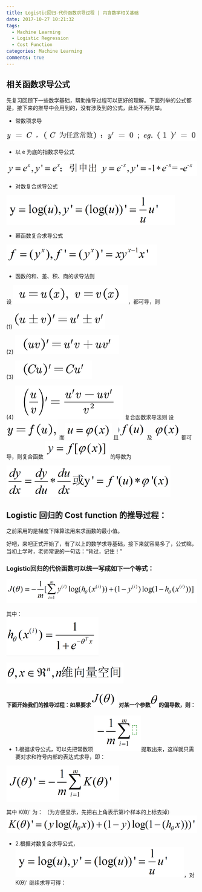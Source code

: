 ```yaml
---
title: Logistic回归-代价函数求导过程 | 内含数学相关基础
date: 2017-10-27 10:21:32
tags:
  - Machine Learning
  - Logistic Regression
  - Cost Function
categories: Machine Learning
comments: true
---
```


## 相关函数求导公式

  先复习回顾下一些数学基础，帮助推导过程可以更好的理解。下面列举的公式都是，接下来的推导中会用到的，没有涉及到的公式，此处不再列举。

- 常数项求导

![常数项](/2017/10/27/logistic-cost/c.png)

- 以 e 为底的指数求导公式

![e 为底的指数求导](/2017/10/27/logistic-cost/e.png)

- 对数复合求导公式

![对数复合求导公式](/2017/10/27/logistic-cost/log.png)

- 幂函数复合求导公式

![对数复合求导公式](/2017/10/27/logistic-cost/yx.png)

- 函数的和、差、积、商的求导法则

设 ![u](/2017/10/27/logistic-cost/u.png)，都可导，则

(1) ![和差求导](/2017/10/27/logistic-cost/v.png)

(2) ![乘积求导](/2017/10/27/logistic-cost/uv.png)

(3) ![常数乘函数](/2017/10/27/logistic-cost/cu.png)

(4) ![商求导](/2017/10/27/logistic-cost/uuv.png)
复合函数求导法则
 设 ![复合求导](/2017/10/27/logistic-cost/f1.png) 而![复合求导](/2017/10/27/logistic-cost/u1.png) 且![复合求导](/2017/10/27/logistic-cost/f.png)  及 ![复合求导](/2017/10/27/logistic-cost/x1.png) 都可导，则复合函数 ![复合求导](/2017/10/27/logistic-cost/c1.png)  的导数为

  ![复合求导](/2017/10/27/logistic-cost/fy.png)

  ## Logistic 回归的 Cost function 的推导过程：

之前采用的是梯度下降算法用来求函数的最小值。

  好吧，来吧正式开始了，有了以上的数学求导基础，接下来就容易多了，公式嘛，当初上学时，老师常说的一句话：“背过，记住！”


  ### Logistic回归的代价函数可以统一写成如下一个等式：

  ![Logistic回归的代价函数](/2017/10/27/logistic-cost/jlog.png)

其中：  
![sigmoid function](/2017/10/27/logistic-cost/tx.png)

![sigmoid function](/2017/10/27/logistic-cost/nr.png)

#### 下面开始我们的推导过程：如果要求![J](/2017/10/27/logistic-cost/J1.png) 对某一个参数![T](/2017/10/27/logistic-cost/T1.png) 的偏导数，则：

 - 1.根据求导公式，可以先把常数项 ![J](/2017/10/27/logistic-cost/cm.png)提取出来，这样就只需要对求和符号内部的表达式求导，即：

![J](/2017/10/27/logistic-cost/K1.png)

其中 K(θ)' 为：
（为方便显示，先把右上角表示第i个样本的上标去掉）
![J](/2017/10/27/logistic-cost/K3.png)

- 2.根据对数复合求导公式，![对数复合求导公式](/2017/10/27/logistic-cost/log.png)，对 K(θ)' 继续求导可得：
